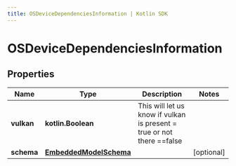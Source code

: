 ```yaml
---
title: OSDeviceDependenciesInformation | Kotlin SDK
---
```




# OSDeviceDependenciesInformation

## Properties
Name | Type | Description | Notes
------------ | ------------- | ------------- | -------------
**vulkan** | **kotlin.Boolean** | This will let us know if vulkan is present &#x3D; true or not there &#x3D;&#x3D;false | 
**schema** | [**EmbeddedModelSchema**](EmbeddedModelSchema) |  |  [optional]




